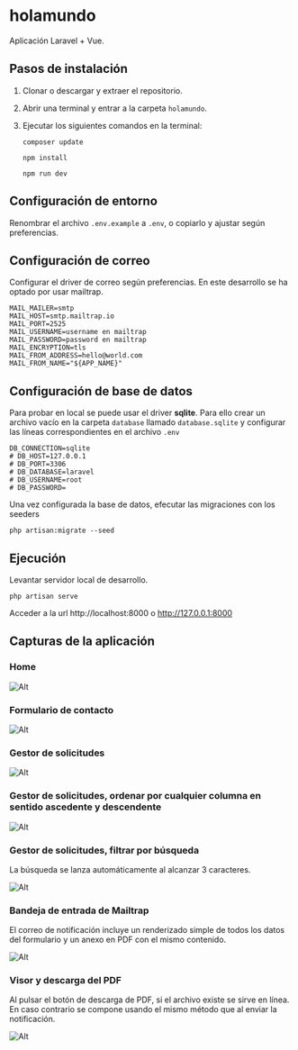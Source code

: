 # holamundo

Aplicación Laravel + Vue.

## Pasos de instalación

1. Clonar o descargar y extraer el repositorio.

2. Abrir una terminal y entrar a la carpeta `holamundo`.

3. Ejecutar los siguientes comandos en la terminal:

    ```
    composer update

    npm install

    npm run dev
    ```

## Configuración de entorno

Renombrar el archivo `.env.example` a `.env`, o copiarlo y ajustar según preferencias.

## Configuración de correo

Configurar el driver de correo según preferencias. En este desarrollo se ha optado por usar mailtrap.

```
MAIL_MAILER=smtp
MAIL_HOST=smtp.mailtrap.io
MAIL_PORT=2525
MAIL_USERNAME=username en mailtrap
MAIL_PASSWORD=password en mailtrap
MAIL_ENCRYPTION=tls
MAIL_FROM_ADDRESS=hello@world.com
MAIL_FROM_NAME="${APP_NAME}"
```

## Configuración de base de datos

Para probar en local se puede usar el driver **sqlite**. Para ello crear un archivo vacío en la carpeta `database` llamado `database.sqlite` y configurar las líneas correspondientes en el archivo `.env`

```
DB_CONNECTION=sqlite
# DB_HOST=127.0.0.1
# DB_PORT=3306
# DB_DATABASE=laravel
# DB_USERNAME=root
# DB_PASSWORD=
```

Una vez configurada la base de datos, efecutar las migraciones con los seeders

```
php artisan:migrate --seed
```

## Ejecución

Levantar servidor local de desarrollo.

```
php artisan serve
```

Acceder a la url http://localhost:8000 o http://127.0.0.1:8000

## Capturas de la aplicación

### Home

![Alt](./home.png "Home")

### Formulario de contacto

![Alt](./contact_form.png "Formulario de contacto")

### Gestor de solicitudes

![Alt](./manage_view.png "Gestor de solicitudes")

### Gestor de solicitudes, ordenar por cualquier columna en sentido ascedente y descendente

![Alt](./manage_view_sort.png "Gestor de solicitudes")

### Gestor de solicitudes, filtrar por búsqueda

La búsqueda se lanza automáticamente al alcanzar 3 caracteres.

![Alt](./manage_view_sort.png "Gestor de solicitudes")

### Bandeja de entrada de Mailtrap

El correo de notificación incluye un renderizado simple de todos los datos del formulario y un anexo en PDF con el mismo contenido.

![Alt](./mailtrap_inbox.png "Bandeja de entrada de Mailtrap")

### Visor y descarga del PDF

Al pulsar el botón de descarga de PDF, si el archivo existe se sirve en línea. En caso contrario se compone usando el mismo método que al enviar la notificación.

![Alt](./download_pdf.png "Visor y descarga del PDF")

```

```
